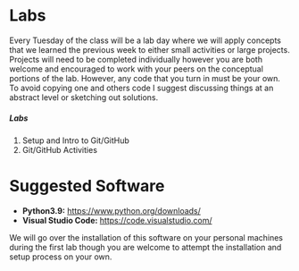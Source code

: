 # Labs 

Every Tuesday of the class will be a lab day where we will apply concepts that we learned the previous week to either small activities or large projects. Projects will need to be completed individually however you are both welcome and encouraged to work with your peers on the conceptual portions of the lab. However, any code that you turn in must be your own. To avoid copying one and others code I suggest discussing things at an abstract level or sketching out solutions.

##### Labs
1. Setup and Intro to Git/GitHub
2. Git/GitHub Activities

# Suggested Software

* __Python3.9:__ https://www.python.org/downloads/
* __Visual Studio Code:__ https://code.visualstudio.com/

We will go over the installation of this software on your personal machines during the first lab though you are welcome to attempt the installation and setup process on your own.

